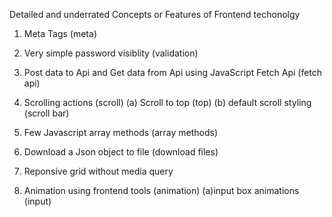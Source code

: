 Detailed and underrated Concepts or Features of Frontend techonolgy

1) Meta Tags (meta)

2) Very simple password visiblity (validation)

3) Post data to Api and Get data from Api using JavaScript Fetch Api (fetch api)

4) Scrolling actions (scroll)
(a) Scroll to top (top)
(b) default scroll styling (scroll bar)

5) Few Javascript array methods (array methods)

6) Download a Json object to file (download files)

7) Reponsive grid without media query

8) Animation using frontend tools (animation)
(a)input box animations (input)
